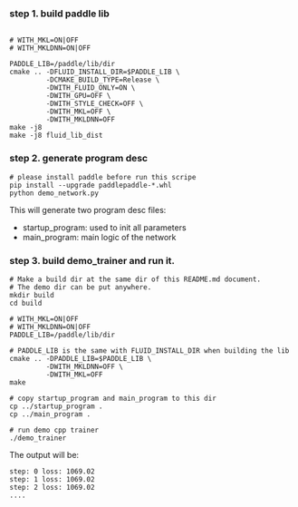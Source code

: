 
### step 1. build paddle lib

```

# WITH_MKL=ON|OFF
# WITH_MKLDNN=ON|OFF

PADDLE_LIB=/paddle/lib/dir
cmake .. -DFLUID_INSTALL_DIR=$PADDLE_LIB \
         -DCMAKE_BUILD_TYPE=Release \
         -DWITH_FLUID_ONLY=ON \
         -DWITH_GPU=OFF \
         -DWITH_STYLE_CHECK=OFF \
         -DWITH_MKL=OFF \
         -DWITH_MKLDNN=OFF
make -j8
make -j8 fluid_lib_dist
```

### step 2. generate program desc
```
# please install paddle before run this scripe
pip install --upgrade paddlepaddle-*.whl
python demo_network.py
```

This will generate two program desc files:
  - startup_program: used to init all parameters
  - main_program: main logic of the network

### step 3. build demo_trainer and run it.


```
# Make a build dir at the same dir of this README.md document.
# The demo dir can be put anywhere.
mkdir build
cd build

# WITH_MKL=ON|OFF
# WITH_MKLDNN=ON|OFF
PADDLE_LIB=/paddle/lib/dir

# PADDLE_LIB is the same with FLUID_INSTALL_DIR when building the lib
cmake .. -DPADDLE_LIB=$PADDLE_LIB \
         -DWITH_MKLDNN=OFF \
         -DWITH_MKL=OFF
make

# copy startup_program and main_program to this dir
cp ../startup_program .
cp ../main_program .

# run demo cpp trainer
./demo_trainer

```

The output will be:
```
step: 0 loss: 1069.02
step: 1 loss: 1069.02
step: 2 loss: 1069.02
....
```
